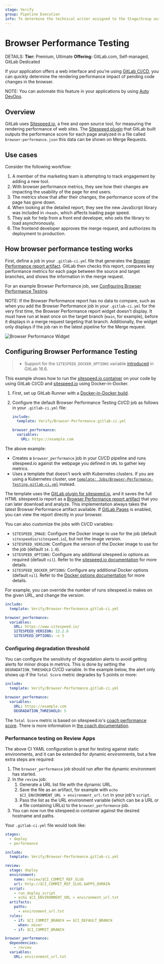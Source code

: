 ```yaml
---
stage: Verify
group: Pipeline Execution
info: To determine the technical writer assigned to the Stage/Group associated with this page, see https://handbook.gitlab.com/handbook/product/ux/technical-writing/#assignments
---
```


# Browser Performance Testing

DETAILS:
**Tier:** Premium, Ultimate
**Offering:** GitLab.com, Self-managed, GitLab Dedicated

If your application offers a web interface and you're using
[GitLab CI/CD](../index.md), you can quickly determine the rendering performance
impact of pending code changes in the browser.

NOTE:
You can automate this feature in your applications by using [Auto DevOps](../../topics/autodevops/index.md).

## Overview

GitLab uses [Sitespeed.io](https://www.sitespeed.io), a free and open source
tool, for measuring the rendering performance of web sites. The
[Sitespeed plugin](https://gitlab.com/gitlab-org/gl-performance) that GitLab built outputs
the performance score for each page analyzed in a file called `browser-performance.json`
this data can be shown on Merge Requests.

## Use cases

Consider the following workflow:

1. A member of the marketing team is attempting to track engagement by adding a new tool.
1. With browser performance metrics, they see how their changes are impacting the usability
   of the page for end users.
1. The metrics show that after their changes, the performance score of the page has gone down.
1. When looking at the detailed report, they see the new JavaScript library was
   included in `<head>`, which affects loading page speed.
1. They ask for help from a front end developer, who sets the library to load asynchronously.
1. The frontend developer approves the merge request, and authorizes its deployment to production.

## How browser performance testing works

First, define a job in your `.gitlab-ci.yml` file that generates the
[Browser Performance report artifact](../yaml/artifacts_reports.md#artifactsreportsbrowser_performance).
GitLab then checks this report, compares key performance metrics for each page
between the source and target branches, and shows the information in the merge request.

For an example Browser Performance job, see
[Configuring Browser Performance Testing](#configuring-browser-performance-testing).

NOTE:
If the Browser Performance report has no data to compare, such as when you add the
Browser Performance job in your `.gitlab-ci.yml` for the very first time,
the Browser Performance report widget doesn't display. It must have run at least
once on the target branch (`main`, for example), before it displays in a
merge request targeting that branch. Additionally, the widget only displays if the
job ran in the latest pipeline for the Merge request.

![Browser Performance Widget](img/browser_performance_testing.png)

## Configuring Browser Performance Testing

> - Support for the `SITESPEED_DOCKER_OPTIONS` variable [introduced](https://gitlab.com/gitlab-org/gitlab/-/merge_requests/134024) in GitLab 16.6.

This example shows how to run the [sitespeed.io container](https://hub.docker.com/r/sitespeedio/sitespeed.io/)
on your code by using GitLab CI/CD and [sitespeed.io](https://www.sitespeed.io)
using Docker-in-Docker.

1. First, set up GitLab Runner with a
   [Docker-in-Docker build](../docker/using_docker_build.md#use-docker-in-docker).
1. Configure the default Browser Performance Testing CI/CD job as follows in your `.gitlab-ci.yml` file:

   ```yaml
   include:
     template: Verify/Browser-Performance.gitlab-ci.yml

   browser_performance:
     variables:
       URL: https://example.com
   ```

The above example:

- Creates a `browser_performance` job in your CI/CD pipeline and runs sitespeed.io against the webpage you
  defined in `URL` to gather key metrics.
- Uses a template that doesn't work with Kubernetes clusters. If you are using a Kubernetes cluster,
  use [`template: Jobs/Browser-Performance-Testing.gitlab-ci.yml`](https://gitlab.com/gitlab-org/gitlab/-/blob/master/lib/gitlab/ci/templates/Jobs/Browser-Performance-Testing.gitlab-ci.yml)
  instead.

The template uses the [GitLab plugin for sitespeed.io](https://gitlab.com/gitlab-org/gl-performance),
and it saves the full HTML sitespeed.io report as a [Browser Performance report artifact](../yaml/artifacts_reports.md#artifactsreportsbrowser_performance)
that you can later download and analyze. This implementation always takes the latest
Browser Performance artifact available. If [GitLab Pages](../../user/project/pages/index.md) is enabled,
you can view the report directly in your browser.

You can also customize the jobs with CI/CD variables:

- `SITESPEED_IMAGE`: Configure the Docker image to use for the job (default `sitespeedio/sitespeed.io`), but not the image version.
- `SITESPEED_VERSION`: Configure the version of the Docker image to use for the job (default `14.1.0`).
- `SITESPEED_OPTIONS`: Configure any additional sitespeed.io options as required (default `nil`). Refer to the [sitespeed.io documentation](https://www.sitespeed.io/documentation/sitespeed.io/configuration/) for more details.
- `SITESPEED_DOCKER_OPTIONS`: Configure any additional Docker options (default `nil`). Refer to the [Docker options documentation](https://docs.docker.com/engine/reference/commandline/run/#options) for more details.

For example, you can override the number of runs sitespeed.io
makes on the given URL, and change the version:

```yaml
include:
  template: Verify/Browser-Performance.gitlab-ci.yml

browser_performance:
  variables:
    URL: https://www.sitespeed.io/
    SITESPEED_VERSION: 13.2.0
    SITESPEED_OPTIONS: -n 5
```

### Configuring degradation threshold

You can configure the sensitivity of degradation alerts to avoid getting alerts for minor drops in metrics.
This is done by setting the `DEGRADATION_THRESHOLD` CI/CD variable. In the example below, the alert only shows up
if the `Total Score` metric degrades by 5 points or more:

```yaml
include:
  template: Verify/Browser-Performance.gitlab-ci.yml

browser_performance:
  variables:
    URL: https://example.com
    DEGRADATION_THRESHOLD: 5
```

The `Total Score` metric is based on sitespeed.io's [coach performance score](https://www.sitespeed.io/documentation/sitespeed.io/metrics/#performance-score). There is more information in [the coach documentation](https://www.sitespeed.io/documentation/coach/how-to/#what-do-the-coach-do).

### Performance testing on Review Apps

The above CI YAML configuration is great for testing against static environments, and it can
be extended for dynamic environments, but a few extra steps are required:

1. The `browser_performance` job should run after the dynamic environment has started.
1. In the `review` job:
   1. Generate a URL list file with the dynamic URL.
   1. Save the file as an artifact, for example with `echo $CI_ENVIRONMENT_URL > environment_url.txt`
      in your job's `script`.
   1. Pass the list as the URL environment variable (which can be a URL or a file containing URLs)
      to the `browser_performance` job.
1. You can now run the sitespeed.io container against the desired hostname and
   paths.

Your `.gitlab-ci.yml` file would look like:

```yaml
stages:
  - deploy
  - performance

include:
  template: Verify/Browser-Performance.gitlab-ci.yml

review:
  stage: deploy
  environment:
    name: review/$CI_COMMIT_REF_SLUG
    url: http://$CI_COMMIT_REF_SLUG.$APPS_DOMAIN
  script:
    - run_deploy_script
    - echo $CI_ENVIRONMENT_URL > environment_url.txt
  artifacts:
    paths:
      - environment_url.txt
  rules:
    - if: $CI_COMMIT_BRANCH == $CI_DEFAULT_BRANCH
      when: never
    - if: $CI_COMMIT_BRANCH

browser_performance:
  dependencies:
    - review
  variables:
    URL: environment_url.txt
```
